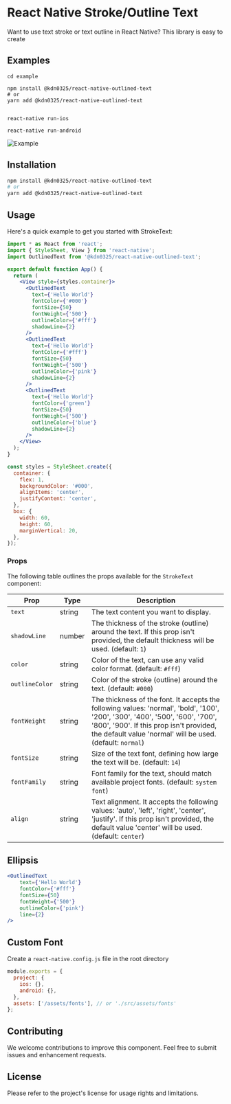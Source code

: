 # React Native Stroke/Outline Text

Want to use text stroke or text outline in React Native? This library is easy to create

## Examples

```
cd example

npm install @kdn0325/react-native-outlined-text
# or
yarn add @kdn0325/react-native-outlined-text


react-native run-ios

react-native run-android
```
![Example]()

## Installation

```bash
npm install @kdn0325/react-native-outlined-text
# or
yarn add @kdn0325/react-native-outlined-text
```

## Usage
Here's a quick example to get you started with StrokeText:

```jsx
import * as React from 'react';
import { StyleSheet, View } from 'react-native';
import OutlinedText from '@kdn0325/react-native-outlined-text';

export default function App() {
  return (
    <View style={styles.container}>
      <OutlinedText
        text={'Hello World'}
        fontColor={'#000'}
        fontSize={50}
        fontWeight={'500'}
        outlineColor={'#fff'}
        shadowLine={2}
      />
      <OutlinedText
        text={'Hello World'}
        fontColor={'#fff'}
        fontSize={50}
        fontWeight={'500'}
        outlineColor={'pink'}
        shadowLine={2}
      />
      <OutlinedText
        text={'Hello World'}
        fontColor={'green'}
        fontSize={50}
        fontWeight={'500'}
        outlineColor={'blue'}
        shadowLine={2}
      />
    </View>
  );
}

const styles = StyleSheet.create({
  container: {
    flex: 1,
    backgroundColor: '#000',
    alignItems: 'center',
    justifyContent: 'center',
  },
  box: {
    width: 60,
    height: 60,
    marginVertical: 20,
  },
});


```

### Props

The following table outlines the props available for the `StrokeText` component:

| Prop           | Type    | Description                                                                                                                                                                                                         |
|----------------|---------|---------------------------------------------------------------------------------------------------------------------------------------------------------------------------------------------------------------------|
| `text`         | string  | The text content you want to display.                                                                                                                                                                               |
| `shadowLine`         | number  | The thickness of the stroke (outline) around the text. If this prop isn't provided, the default thickness will be used. (default: `1`)                                                                              |
| `color`        | string  | Color of the text, can use any valid color format. (default: `#fff`)                                                                                                                                                |
| `outlineColor` | string  | Color of the stroke (outline) around the text.     (default: `#000`)                                                                                                                                                |
| `fontWeight`   | string  | The thickness of the font. It accepts the following values: 'normal', 'bold', '100', '200', '300', '400', '500', '600', '700', '800', '900'. If this prop isn't provided, the default value 'normal' will be used. (default: `normal`)         |
| `fontSize`     | string  | Size of the text font, defining how large the text will be.     (default: `14`)                                                                                                                                     |
| `fontFamily`   | string  | Font family for the text, should match available project fonts.  (default: `system font`)                                                                                                                           |
| `align`        | string  | Text alignment. It accepts the following values: 'auto', 'left', 'right', 'center', 'justify'. If this prop isn't provided, the default value 'center' will be used. (default: `center`)                                                                                                                                                                                  | |


## Ellipsis

```jsx
<OutlinedText
    text={'Hello World'}
    fontColor={'#fff'}
    fontSize={50}
    fontWeight={'500'}
    outlineColor={'pink'}
    line={2}
/>

```

## Custom Font
Create a `react-native.config.js` file in the root directory

```javascript
module.exports = {
  project: {
    ios: {},
    android: {},
  },
  assets: ['/assets/fonts'], // or './src/assets/fonts'
};
```


## Contributing
We welcome contributions to improve this component. Feel free to submit issues and enhancement requests.

## License
Please refer to the project's license for usage rights and limitations.
